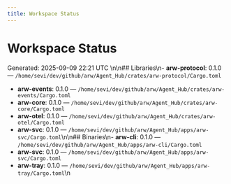 ```yaml
---
title: Workspace Status
---
```


# Workspace Status

Generated: 2025-09-09 22:21 UTC
\n\n## Libraries\n- **arw-protocol**: 0.1.0 — `/home/sevi/dev/github/arw/Agent_Hub/crates/arw-protocol/Cargo.toml`
- **arw-events**: 0.1.0 — `/home/sevi/dev/github/arw/Agent_Hub/crates/arw-events/Cargo.toml`
- **arw-core**: 0.1.0 — `/home/sevi/dev/github/arw/Agent_Hub/crates/arw-core/Cargo.toml`
- **arw-otel**: 0.1.0 — `/home/sevi/dev/github/arw/Agent_Hub/crates/arw-otel/Cargo.toml`
- **arw-svc**: 0.1.0 — `/home/sevi/dev/github/arw/Agent_Hub/apps/arw-svc/Cargo.toml`\n\n## Binaries\n- **arw-cli**: 0.1.0 — `/home/sevi/dev/github/arw/Agent_Hub/apps/arw-cli/Cargo.toml`
- **arw-svc**: 0.1.0 — `/home/sevi/dev/github/arw/Agent_Hub/apps/arw-svc/Cargo.toml`
- **arw-tray**: 0.1.0 — `/home/sevi/dev/github/arw/Agent_Hub/apps/arw-tray/Cargo.toml`\n